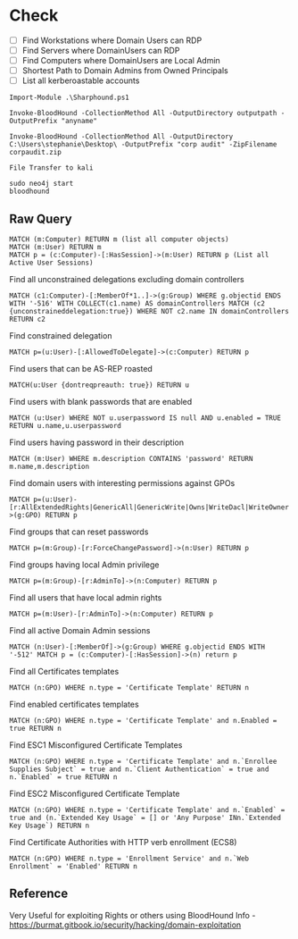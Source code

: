 # Check 
- [ ] Find Workstations where Domain Users can RDP  
- [ ] Find Servers where DomainUsers can RDP  
- [ ] Find Computers where DomainUsers are Local Admin  
- [ ] Shortest Path to Domain Admins from Owned Principals
- [ ] List all kerberoastable accounts

```
Import-Module .\Sharphound.ps1

Invoke-BloodHound -CollectionMethod All -OutputDirectory outputpath -OutputPrefix "anyname"
   
Invoke-BloodHound -CollectionMethod All -OutputDirectory C:\Users\stephanie\Desktop\ -OutputPrefix "corp audit" -ZipFilename corpaudit.zip

File Transfer to kali
   
sudo neo4j start 
bloodhound
```

## Raw Query
```
MATCH (m:Computer) RETURN m (list all computer objects)
MATCH (m:User) RETURN m
MATCH p = (c:Computer)-[:HasSession]->(m:User) RETURN p (List all Active User Sessions)
```
Find all unconstrained delegations excluding domain controllers
```
MATCH (c1:Computer)-[:MemberOf*1..]->(g:Group) WHERE g.objectid ENDS WITH '-516' WITH COLLECT(c1.name) AS domainControllers MATCH (c2 {unconstraineddelegation:true}) WHERE NOT c2.name IN domainControllers RETURN c2
```
Find constrained delegation
```
MATCH p=(u:User)-[:AllowedToDelegate]->(c:Computer) RETURN p
```
Find users that can be AS-REP roasted
```
MATCH(u:User {dontreqpreauth: true}) RETURN u
```
Find users with blank passwords that are enabled
```
MATCH (u:User) WHERE NOT u.userpassword IS null AND u.enabled = TRUE RETURN u.name,u.userpassword
```
Find users having password in their description
```
MATCH (m:User) WHERE m.description CONTAINS 'password' RETURN m.name,m.description
```
Find domain users with interesting permissions against GPOs
```
MATCH p=(u:User)-[r:AllExtendedRights|GenericAll|GenericWrite|Owns|WriteDacl|WriteOwner|GpLink*1..]->(g:GPO) RETURN p
```
Find groups that can reset passwords
```
MATCH p=(m:Group)-[r:ForceChangePassword]->(n:User) RETURN p
```
Find groups having local Admin privilege
```
MATCH p=(m:Group)-[r:AdminTo]->(n:Computer) RETURN p
```
Find all users that have local admin rights
```
MATCH p=(m:User)-[r:AdminTo]->(n:Computer) RETURN p
```
Find all active Domain Admin sessions
```
MATCH (n:User)-[:MemberOf]->(g:Group) WHERE g.objectid ENDS WITH '-512' MATCH p = (c:Computer)-[:HasSession]->(n) return p
```
Find all Certificates templates
```
MATCH (n:GPO) WHERE n.type = 'Certificate Template' RETURN n
```
Find enabled certificates templates
```
MATCH (n:GPO) WHERE n.type = 'Certificate Template' and n.Enabled = true RETURN n
```
Find ESC1 Misconfigured Certificate Templates
```
MATCH (n:GPO) WHERE n.type = 'Certificate Template' and n.`Enrollee Supplies Subject` = true and n.`Client Authentication` = true and n.`Enabled` = true RETURN n
```
Find ESC2 Misconfigured Certificate Template
```
MATCH (n:GPO) WHERE n.type = 'Certificate Template' and n.`Enabled` = true and (n.`Extended Key Usage` = [] or 'Any Purpose' INn.`Extended Key Usage`) RETURN n
```
Find Certificate Authorities with HTTP verb enrollment (ECS8)
```
MATCH (n:GPO) WHERE n.type = 'Enrollment Service' and n.`Web Enrollment` = 'Enabled' RETURN n
```

## Reference 
Very Useful for exploiting Rights or others using BloodHound Info - https://burmat.gitbook.io/security/hacking/domain-exploitation